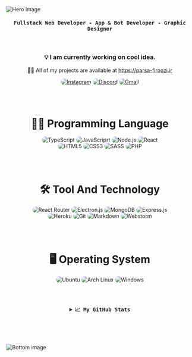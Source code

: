 <img src="https://cdn.discordapp.com/attachments/776425421968244768/881109192331624448/hero-svg.png" alt="Hero image">

<div align="center">
    <h4 align="center"><samp> Fullstack Web Developer - App & Bot Developer - Graphic Designer </samp></h4>
</div>

<br>

<h3 align="center">
    💡 I am currently working on cool idea.
</h3>

<p align="center"> 
    👨‍💻 All of my projects are available at <a href="https://parsa-firoozi.ir" target="_follow" title="parsa firoozi">https://parsa-firoozi.ir</a>
</p>

<p align="center">
    <a href="https://instagram.com/hello_im_parsa"><img src="https://img.shields.io/badge/Instagram-0D1117?style=for-the-badge&logo=instagram&logoColor=e92e2e" style="border-radius:15px" alt="Instagram"></a>
    <a href="https://discord.com/invite/RUrks4JqW6"><img src="https://img.shields.io/badge/Discord-0D1117?style=for-the-badge&logo=discord&logoColor=e92e2e" style="border-radius:15px" alt="Discord"></a>
    <a href="mailto:parsa.hastam20@gmail.com"><img src="https://img.shields.io/badge/Gmail-0D1117?style=for-the-badge&logo=gmail&logoColor=e92e2e" alt="Gmail" style="border-radius:15px"></a>
</p>

<br><br>

<h1 align="center">👨‍💻 Programming Language</h1>

<div align="center">
    <img src="https://img.shields.io/badge/TypeScript-007ACC?style=for-the-badge&logo=typescript&logoColor=white" alt="TypeScript"  style="border-radius:15px"/>
    <img src="https://img.shields.io/badge/JavaScript-F7DF1E?style=for-the-badge&logo=javascript&logoColor=black" alt="JavaScriprt" style="border-radius:15px"/>
    <img src="https://img.shields.io/badge/Node.js-43853D?style=for-the-badge&logo=node.js&logoColor=white" alt="Node.js"  style="border-radius:15px"/>
    <img src="https://img.shields.io/badge/React-20232A?style=for-the-badge&logo=react&logoColor=61DAFB" alt="React"  style="border-radius:15px"/>
    <br/>
    <img src="https://img.shields.io/badge/HTML5-E34F26?style=for-the-badge&logo=html5&logoColor=white" alt="HTML5"  style="border-radius:15px"/>
    <img src="https://img.shields.io/badge/CSS3-1572B6?style=for-the-badge&logo=css3&logoColor=white" alt="CSS3"  style="border-radius:15px"/>
    <img src="https://img.shields.io/badge/Sass-CC6699?style=for-the-badge&logo=sass&logoColor=white" alt="SASS"  style="border-radius:15px"/>
    <img src="https://img.shields.io/badge/PHP-777BB4?style=for-the-badge&logo=php&logoColor=white" alt="PHP"  style="border-radius:15px"/>
</div>

<br><br>

<h1 align="center">🛠️ Tool And Technology</h1>

<div align="center">
    <img src="https://img.shields.io/badge/React_Router-CA4245?style=for-the-badge&logo=react-router&logoColor=white" alt="React Router"  style="border-radius:15px"/>
    <img src="https://img.shields.io/badge/Electron.js-20232A.svg?style=for-the-badge&logo=electron&logoColor=61DAFB" alt="Electron.js"  style="border-radius:15px"/>
    <img src="https://img.shields.io/badge/MongoDB-4EA94B?style=for-the-badge&logo=mongodb&logoColor=white" alt="MongoDB" style="border-radius:15px"/>
    <img src="https://img.shields.io/badge/Express.js-43853D.svg?style=for-the-badge&logo=express&logoColor=white" alt="Express.js"  style="border-radius:15px"/>
    <br/>
    <img src="https://img.shields.io/badge/Heroku-430098?style=for-the-badge&logo=heroku&logoColor=white" alt="Heroku"  style="border-radius:15px"/>
    <img src="https://img.shields.io/badge/git-f34f29.svg?style=for-the-badge&logo=git&logoColor=white" alt="Git"  style="border-radius:15px"/>
    <img src="https://img.shields.io/badge/Markdown-000000?style=for-the-badge&logo=markdown&logoColor=white" alt="Markdown"  style="border-radius:15px"/>
    <img src="https://img.shields.io/badge/Webstorm-346eff.svg?&style=for-the-badge&logo=webstorm" alt="Webstorm" style="border-radius:15px"/>
</div>

<br><br>

<h1 align="center">🖥 Operating System</h1>

<p align="center">
  <img src="https://img.shields.io/badge/Ubuntu-E95420?style=for-the-badge&logo=ubuntu&logoColor=white" alt="Ubuntu"  style="border-radius:15px"/>
  <img src="https://img.shields.io/badge/Arch_Linux-1793D1?style=for-the-badge&logo=arch-linux&logoColor=white" alt="Arch Linux"  style="border-radius:15px"/>
  <img src="https://img.shields.io/badge/Windows-0078D6?style=for-the-badge&logo=windows&logoColor=white" alt="Windows"  style="border-radius:15px"/>
</p>

<br><br>

<details align="center">
    <summary align="center"><b align="center"><samp align="center">📈 My GitHub Stats</samp></b></summary>
    <br/>
    <div align="center">
        <img align="center" src="https://github-readme-stats.vercel.app/api/top-langs/?username=im-parsa&langs_count=10&layout=compact&theme=react&hide_border=true&bg_color=0D1117&title_color=e92e2e&icon_color=e92e2e"  alt=""/>
    </div>
    <br/>
    <div align="center">
        <img align="center" src="https://github-readme-stats.vercel.app/api?username=im-parsa&theme=gruvbox_duo&show_icons=true&include_all_commits=true&count_private=true&theme=react&hide_border=true&bg_color=0D1117&title_color=e92e2e&icon_color=e92e2e"  alt=""/>
    </div>
    <br/>
    <div align="center">
        <img align="center" src="https://github-readme-streak-stats.herokuapp.com/?user=im-parsa&theme=gruvbox_duo&background=0D1117&hide_border=true&ring=e92e2e&currStreakLabel=e92e2e&sideNums=F84C4C&currStreakNum=ff7979&sideLabels=e92e2e"  alt=""/>
    </div>
    <br/>
    <div align="center">
        <img align="center" src="https://activity-graph.herokuapp.com/graph?username=im-parsa&custom_title=im-parsa's%20Contribution%20Graph&bg_color=0D1117&color=e92e2e&line=FFFFFF&point=e92e2e&hide_border=F84C4C"  alt=""/>     </a>
    </div>
</details>

<br/><br/>

<div align="center"> 
    <img align="center" src="https://discord.c99.nl/widget/theme-1/488958506280550402.png" alt=""/>
</div>

<br/>


<img src="https://cdn.discordapp.com/attachments/776425421968244768/881109188670001182/bottom-svg.png" alt="Bottom image">
